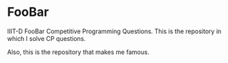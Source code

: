 # FooBar
IIIT-D FooBar Competitive Programming Questions.
This is the repository in which I solve CP questions.

Also, this is the repository that makes me famous.
